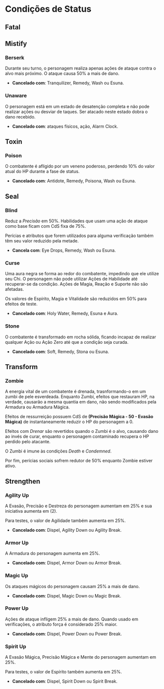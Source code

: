 # Condições de Status

## Fatal

## Mistify

### Berserk

Durante seu turno, o personagem realiza apenas ações de ataque contra o alvo mais próximo. O ataque causa 50% a mais de dano.

* **Cancelado com**: Tranquilizer, Remedy, Wash ou Esuna.

### Unaware

O personagem está em um estado de desatenção completa e não pode realizar ações ou desviar de taques. Ser atacado neste estado dobra o dano recebido.

* **Cancelado com**: ataques físicos, ação, Alarm Clock.

## Toxin

### Poison

O combatente é afligido por um veneno poderoso, perdendo 10% do valor atual do HP durante a fase de status.

* **Cancelado com**: Antidote, Remedy, Poisona, Wash ou Esuna.

## Seal

### Blind

Reduz a *Precisão* em 50%. Habilidades que usam uma ação de ataque como base ficam com CdS fixa de 75%.

Perícias e atributos que forem utilizados para alguma verificação também têm seu valor reduzido pela metade.

* **Cancela com**: Eye Drops, Remedy, Wash ou Esuna.

### Curse

Uma aura negra se forma ao redor do combatente, impedindo que ele utilize seu Chi. O personagem não pode utilizar Ações de Habilidade até recuperar-se da condição. Ações de Magia, Reação e Suporte não são afetadas.

Os valores de Espírito, Magia e Vitalidade são reduzidos em 50% para efeitos de teste.

* **Cancelado com**: Holy Water, Remedy, Esuna e Aura.

### Stone

O combatente é transformado em rocha sólida, ficando incapaz de realizar qualquer Ação ou Ação Zero até que a condição seja curada.

* **Cancelado com**: Soft, Remedy, Stona ou Esuna.

## Transform

### Zombie

A energia vital de um combatente é drenada, trasnformando-o em um zumbi de pele esverdeada. Enquanto Zumbi, efeitos que restauram HP, na verdade, causarão a mesma quantia em dano, não sendo modificados pela Armadura ou Armadura Mágica.

Efeitos de ressurreição possuem CdS de **(Precisão Mágica - 50 - Evasão Mágica)** de instantaneamente reduzir o HP do personagem a 0.

Efeitos com *Drenar* são revertidos quando o Zumbi é o alvo, causando dano ao invés de curar, enquanto o personagem contaminado recupera o HP perdido pelo atacante.

O Zumbi é imune às condições *Death* e *Condemned*.

Por fim, perícias sociais sofrem redutor de 50% enquanto Zombie estiver ativo.

## Strengthen

### Agility Up

A Evasão, Precisão e Destreza do personagem aumentam em 25% e sua iniciativa aumenta em (2).

Para testes, o valor de Agilidade também aumenta em 25%.

* **Cancelado com**: Dispel, Agility Down ou Agility Break.

### Armor Up

A Armadura do personagem aumenta em 25%.

* **Cancelado com**: Dispel, Armor Down ou Armor Break.

### Magic Up

Os ataques mágicos do personagem causam 25% a mais de dano.

* **Cancelado com**: Dispel, Magic Down ou Magic Break.

### Power Up

Ações de ataque infligem 25% a mais de dano. Quando usado em verificações, o atributo força é considerado 25% maior.

* **Cancelado com**: Dispel, Power Down ou Power Break.

### Spirit Up

A Evasão Mágica, Precisão Mágica e Mente do personagem aumentam em 25%.

Para testes, o valor de Espírito também aumenta em 25%.

* **Cancelado com**: Dispel, Spirit Down ou Spirit Break.